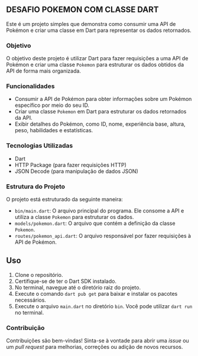 ## DESAFIO POKEMON COM CLASSE DART

Este é um projeto simples que demonstra como consumir uma API de Pokémon e criar uma classe em Dart para representar os dados retornados.

### Objetivo

O objetivo deste projeto é utilizar Dart para fazer requisições a uma API de Pokémon e criar uma classe `Pokemon` para estruturar os dados obtidos da API de forma mais organizada.

### Funcionalidades

- Consumir a API de Pokémon para obter informações sobre um Pokémon específico por meio do seu ID.
- Criar uma classe `Pokemon` em Dart para estruturar os dados retornados da API.
- Exibir detalhes do Pokémon, como ID, nome, experiência base, altura, peso, habilidades e estatísticas.

### Tecnologias Utilizadas

- Dart
- HTTP Package (para fazer requisições HTTP)
- JSON Decode (para manipulação de dados JSON)

### Estrutura do Projeto

O projeto está estruturado da seguinte maneira:

- `bin/main.dart`: O arquivo principal do programa. Ele consome a API e utiliza a classe `Pokemon` para estruturar os dados.
- `models/pokemon.dart`: O arquivo que contém a definição da classe `Pokemon`.
- `routes/pokemon_api.dart`: O arquivo responsável por fazer requisições à API de Pokémon.

## Uso

1. Clone o repositório.
2. Certifique-se de ter o Dart SDK instalado.
3. No terminal, navegue até o diretório raiz do projeto.
4. Execute o comando `dart pub get` para baixar e instalar os pacotes necessários.
5. Execute o arquivo `main.dart` no diretório `bin`. Você pode utilizar  `dart run` no terminal.

### Contribuição

Contribuições são bem-vindas! Sinta-se à vontade para abrir uma _issue_ ou um _pull request_ para melhorias, correções ou adição de novos recursos.
